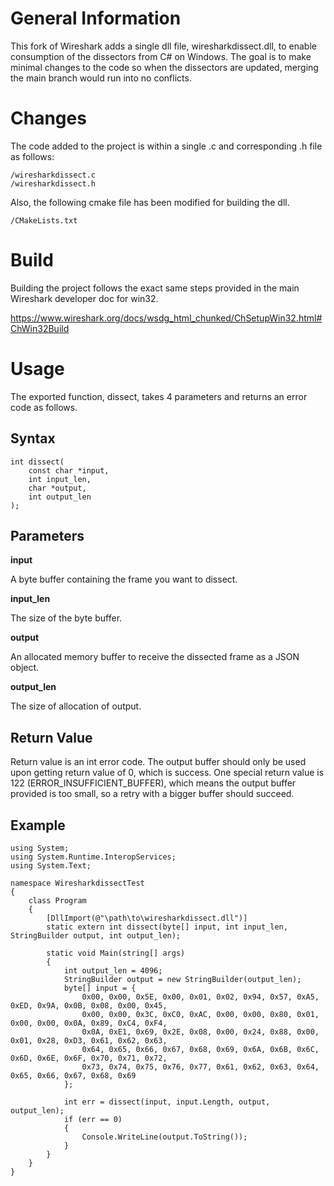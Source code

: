 # General Information
This fork of Wireshark adds a single dll file, wiresharkdissect.dll, to enable consumption of the dissectors from C# on Windows. The goal is to make minimal changes to the code so when the dissectors are updated, merging the main branch would run into no conflicts.

# Changes
The code added to the project is within a single .c and corresponding .h file as follows:
```
/wiresharkdissect.c
/wiresharkdissect.h
```

Also, the following cmake file has been modified for building the dll.
```
/CMakeLists.txt
```

# Build
Building the project follows the exact same steps provided in the main Wireshark developer doc for win32.

https://www.wireshark.org/docs/wsdg_html_chunked/ChSetupWin32.html#ChWin32Build

# Usage
The exported function, dissect, takes 4 parameters and returns an error code as follows.

## Syntax
```
int dissect(
    const char *input,
    int input_len,
    char *output,
    int output_len
);
```

## Parameters

**input**

A byte buffer containing the frame you want to dissect.

**input_len**

The size of the byte buffer.

**output**

An allocated memory buffer to receive the dissected frame as a JSON object.

**output_len**

The size of allocation of output.

## Return Value

Return value is an int error code. The output buffer should only be used upon getting return value of 0, which is success. One special return value is 122 (ERROR_INSUFFICIENT_BUFFER), which means the output buffer provided is too small, so a retry with a bigger buffer should succeed.

## Example

```
using System;
using System.Runtime.InteropServices;
using System.Text;

namespace WiresharkdissectTest
{
    class Program
    {
        [DllImport(@"\path\to\wiresharkdissect.dll")]
        static extern int dissect(byte[] input, int input_len, StringBuilder output, int output_len);

        static void Main(string[] args)
        {
            int output_len = 4096;
            StringBuilder output = new StringBuilder(output_len);
            byte[] input = { 
                0x00, 0x00, 0x5E, 0x00, 0x01, 0x02, 0x94, 0x57, 0xA5, 0xED, 0x9A, 0x0B, 0x08, 0x00, 0x45,
                0x00, 0x00, 0x3C, 0xC0, 0xAC, 0x00, 0x00, 0x80, 0x01, 0x00, 0x00, 0x0A, 0x89, 0xC4, 0xF4,
                0x0A, 0xE1, 0x69, 0x2E, 0x08, 0x00, 0x24, 0x88, 0x00, 0x01, 0x28, 0xD3, 0x61, 0x62, 0x63,
                0x64, 0x65, 0x66, 0x67, 0x68, 0x69, 0x6A, 0x6B, 0x6C, 0x6D, 0x6E, 0x6F, 0x70, 0x71, 0x72,
                0x73, 0x74, 0x75, 0x76, 0x77, 0x61, 0x62, 0x63, 0x64, 0x65, 0x66, 0x67, 0x68, 0x69
            };

            int err = dissect(input, input.Length, output, output_len);
            if (err == 0)
            {
                Console.WriteLine(output.ToString());
            }
        }
    }
}
```